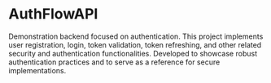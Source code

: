 # AuthFlowAPI
Demonstration backend focused on authentication. This project implements user registration, login, token validation, token refreshing, and other related security and authentication functionalities. Developed to showcase robust authentication practices and to serve as a reference for secure implementations.
